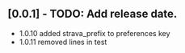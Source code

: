 ## [0.0.1] - TODO: Add release date.

* 1.0.10 added strava_prefix to preferences key
* 1.0.11 removed lines in test
